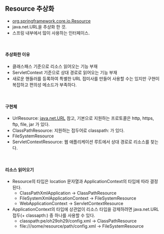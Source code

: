 ## Resource 추상화

* [org.springframework.core.io.Resource](https://docs.spring.io/spring-framework/docs/current/javadoc-api/org/springframework/core/io/Resource.html)
* java.net.URL을 추상화 한 것.
* 스프링 내부에서 많이 사용하는 인터페이스.

<br>

#### 추상화한 이유

* 클래스패스 기준으로 리소스 읽어오는 기능 부재
* ServletContext 기준으로 상대 경로로 읽어오는 기능 부재
* 새로운 핸들러를 등록하여 특별한 URL 접미사를 만들어 사용할 수는 있지만 구현이 복잡하고 편의성 메소드가 부족하다.

<br>

#### 구현체

* UrlResource: [java.net.URL](https://docs.oracle.com/javase/7/docs/api/java/net/URL.html) 참고, 기본으로 지원하는 프로토콜은 http, https, ftp, file, jar 가 있다.
* ClassPathResource: 지원하는 접두어로 classpath: 가 있다.
* FileSystemResource
* ServletContextResource: 웹 애플리케이션 루트에서 상대 경로로 리소스를 찾는다.

<br>

#### 리소스 읽어오기

* Resource의 타입은 location 문자열과 ApplicationContext의 타입에 따라 결정된다.
    * ClassPathXmlApplication -> ClassPathResource
    * FileSystemXmlApplicationContext -> FileSystemResource
    * WebApplicationContext -> ServletContextResource
* ApplicationContext의 타입에 상관없이 리소스 타입을 강제하려면 java.net.URL 접두(+ classapth:) 중 하나를 사용할 수 있다.
    * classpath:pe/oh29oh29/config.xml -> ClassPathResource
    * file:///some/resource/path/config.xml -> FileSystemResource
